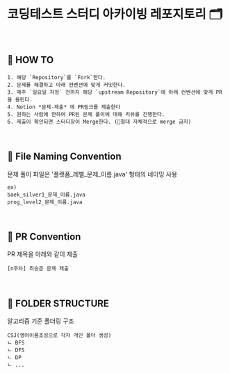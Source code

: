 # 코딩테스트 스터디 아카이빙 레포지토리 🗂️

<br>

## 🤔 HOW TO
```
1. 해당 `Repository`를 `Fork`한다.
2. 문제를 해결하고 아래 컨벤션에 맞게 커밋한다.
3. 매주 `일요일 자정` 전까지 해당 `upstream Repository`에 아래 컨벤션에 맞게 PR을 올린다.
4. Notion *문제-제출* 에 PR링크를 제출한다
5. 원하는 사람에 한하여 PR된 문제 풀이에 대해 리뷰를 진행한다.
6. 제출이 확인되면 스터디장이 Merge한다. (🚨절대 자체적으로 merge 금지)
```
<br>

## 📝 File Naming Convention
문제 풀이 파일은 '플랫폼_레벨_문제_이름.java' 형태의 네이밍 사용
```
ex)
baek_silver1_문제_이름.java
prog_level2_문제_이름.java
```
<br>

## 📝 PR Convention

PR 제목을 아래와 같이 제출
```
[n주차] 최승준 문제 제출
```
<br>

## 📁 FOLDER STRUCTURE
알고리즘 기준 폴더링 구조
```
CSJ(영어이름초성으로 각자 개인 폴더 생성)
ㄴ BFS
ㄴ DFS
ㄴ DP
ㄴ ...
```
